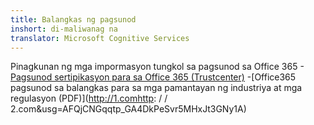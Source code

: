 ```yaml
---
title: Balangkas ng pagsunod
inshort: di-maliwanag na
translator: Microsoft Cognitive Services
---
```


Pinagkunan ng mga impormasyon tungkol sa pagsunod sa Office 365
-[Pagsunod sertipikasyon para sa Office 365 (Trustcenter)](https://products.office.com/en-us/business/office-365-trust-center-compliance-certifications)
-[Office365 pagsunod sa balangkas para sa mga pamantayan ng industriya at mga regulasyon (PDF)](http://1.comhttp: / / 2.com&usg=AFQjCNGqqtp_GA4DkPeSvr5MHxJt3GNy1A)

